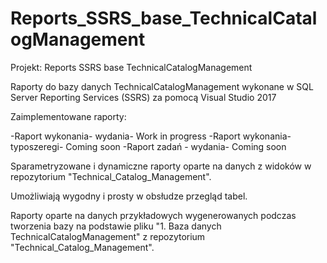 ﻿# Reports_SSRS_base_TechnicalCatalogManagement

Projekt: Reports SSRS base TechnicalCatalogManagement

Raporty do bazy danych TechnicalCatalogManagement wykonane w SQL Server Reporting Services (SSRS) za pomocą Visual Studio 2017

Zaimplementowane raporty:

-Raport wykonania- wydania- Work in progress
-Raport wykonania- typoszeregi- Coming soon
-Raport zadań - wydania- Coming soon


Sparametryzowane i dynamiczne raporty oparte na danych z widoków w repozytorium "Technical_Catalog_Management".

Umożliwiają wygodny i prosty w obsłudze przegląd tabel.

Raporty oparte na danych przykładowych wygenerowanych podczas tworzenia bazy na podstawie pliku "1. Baza danych TechnicalCatalogManagement" z repozytorium "Technical_Catalog_Management".